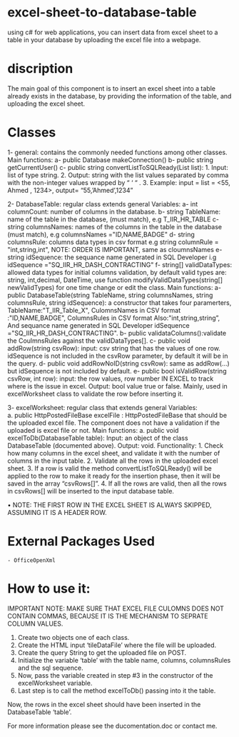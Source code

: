 # excel-sheet-to-database-table
using c# for web applications, you can insert data from excel sheet to a table in your database by uploading the excel file into a webpage.

# discription 
The main goal of this component is to insert an excel sheet into a table already exists in the database, by providing the information of the table, and uploading the excel sheet.

# Classes
  1- general: contains the commonly needed functions among other classes. 
    Main functions: 
      a-	public Database makeConnection()
      b-	public string getCurrentUser()
      c-	public string convertListToSQLReady(List<string> list): 
          1.	Input: list of type string. 
          2.	Output: string with the list values separated by comma with the non-integer values wrapped by “ ‘ “  .
          3.	Example: input = list<string> = <55, Ahmed , 1234>, output= “55,’Ahmed’,1234”

  2- DatabaseTable: regular class extends general
    Variables: 
        a-	int columnCount: number of columns in the database.
        b-	string TableName: name of the table in the database, (must match), e.g T_IIR_HR_TABLE
        c-	string columnsNames: names of the columns in the table in the database (must match), e.g columnsNames ="ID,NAME,BADGE" 
        d-	string columnsRule: columns data types in csv format e.g string columnRule = "int,string,int", NOTE: ORDER IS IMPORTANT, same as cloumnsNames
        e-	string idSequence: the sequance name generated in SQL Developer i.g idSequence ="SQ_IIR_HR_DASH_CONTRACTING"
        f-	string[] validDataTypes: allowed data types for initial columns validation, by default valid types are: string, int,decimal, DateTime, use function  modifyValidDataTypes(string[] newValidTypes) for one time change or edit the class.
  Main functions:
  a-	public DatabaseTable(string TableName, string columnsNames, string columnsRule, string idSequence): a constructor that takes four paramerters, TableName:"T_IIR_Table_X", CulomnsNames in CSV format :"ID,NAME,BADGE", ColumnsRules in CSV format Also:"int,string,string”, And sequance name generated in SQL Developer idSequence ="SQ_IIR_HR_DASH_CONTRACTING".
  b-	public validataColumns():validate the CoulmnsRules against the validDataTypes[].
  c-	public void addRow(string csvRow): input: csv string that has the values of one row. idSequence is not included in the csvRow parameter, by default it will be in the query.
  d-	public void addRowNoID(string csvRow): same as addRow(…) but idSequence is not included by default.
  e-	public bool isValidRow(string csvRow, int row): input: the row values, row number IN EXCEL to track where is the issue in excel. Output: bool value true or false. Mainly, used in excelWorksheet class to validate the row before inserting it.

3- excelWorksheet: regular class that extends general
  Variables:     
      a.	public HttpPostedFileBase excelFile : HttpPostedFileBase that should be the uploaded excel file. The component does not have a validation if the uploaded is excel file or not.
  Main functions:
        a.	public void excelToDb(DatabaseTable table): 
        Input: an object of the class DatabaseTable (documented above).
        Output: void.
        Functionality:
          1.	Check how many columns in the excel sheet, and validate it with the number of columns in the input table.
          2.	Validate all the rows in the uploaded excel sheet.
          3.	If a row is valid the method convertListToSQLReady() will be applied to the row to make it ready for the insertion phase, then it will be saved in the array “csvRows[]”.
          4.	If all the rows are valid, then all the rows in csvRows[] will be inserted to the input database table.


•	NOTE: THE FIRST ROW IN THE EXCEL SHEET IS ALWAYS SKIPPED, ASSUMING IT IS A HEADER ROW.


#  External Packages Used
	- OfficeOpenXml

# How to use it: 

IMPORTANT NOTE: MAKE SURE THAT EXCEL FILE CULOMNS DOES NOT CONTAIN COMMAS, BECAUSE IT IS THE MECHANISM TO SEPRATE COLUMN VALUES.

1. Create two objects one of each class.
2. Create the HTML input ‘tileDataFile’ where the file will be uploaded.
3. Create the query String to get the uploaded file on POST.
4. Initialize the variable ‘table’ with the table name, columns, columnsRules and the sql sequence.
5. Now, pass the variable created in step #3 in the constructor of the  excelWorksheet variable.
6. Last step is to call the method excelToDb() passing into it the table. 
 
Now, the rows in the excel sheet should have been inserted in the DatabaseTable ‘table’.


For more information please see the ducomentation.doc or contact me.
 

